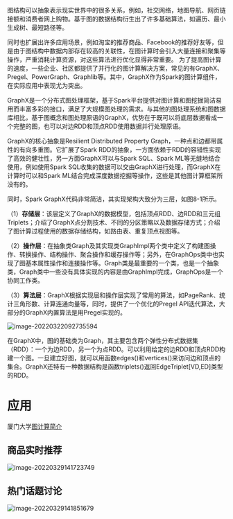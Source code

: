 图结构可以抽象表示现实世界中的很多关系，例如，社交网络，地图导航、网页链接额和消费者网上购物。基于图的数据结构衍生出了许多基础算法，如遍历、最小生成树、最短路径等。

同时也扩展出许多应用场景，例如淘宝的推荐商品、Facebook的推荐好友等，但是由于图结构中数据内部存在较高的关联性，在图计算时会引入大量连接和聚集等操作，严重消耗计算资源，对这些算法进行优化显得非常重要。     为了提高图计算的速度，一些企业、社区都提供了并行化的图计算解决方案，常见的有GraphX、Pregel、PowerGraph、Graphlib等。其中，GraphX作为Spark的图计算组件，在实际应用中表现尤为突出。



​     GraphX是一个分布式图处理框架，基于Spark平台提供对图计算和图挖掘简洁易用而丰富多彩的接口，满足了大规模图处理的需求。与其他的图处理系统和图数据库相比，基于图概念和图处理原语的GraphX，优势在于既可以将底层数据看成一个完整的图，也可以对边RDD和顶点RDD使用数据并行处理原语。

GraphX的核心抽象是Resilient Distributed Property Graph，一种点和边都带属性的有向多重图。它扩展了Spark RDD的抽象，一方面依赖于RDD的容错性实现了高效的健壮性，另一方面GraphX可以与Spark SQL、Spark ML等无缝地结合使用，例如使用Spark SQL收集的数据可以交由GraphX进行处理，而GraphX在计算时可以和Spark ML结合完成深度数据挖掘等操作，这些是其他图计算框架所没有的。

同时，Spark GraphX代码非常简洁，其实现架构大致分为三层，如图8-1所示。

（1）**存储层**：该层定义了GraphX的数据模型，包括顶点RDD、边RDD和三元组Triplets；介绍了GraphX点分割技术、不同的分区策略以及数据存储方式；介绍了图计算过程使用的数据存储结构，如路由表、重复顶点视图等。

（2）**操作层**：在抽象类Graph及其实现类GraphImpl两个类中定义了构建图操作、转换操作、结构操作、聚合操作和缓存操作等；另外，在GraphOps类中也实现了图基本属性操作和连接操作等。Graph类是最重要的一个类，也是一个抽象类，Graph类中一些没有具体实现的内容是由GraphImpl完成，GraphOps是一个协同工作类。

（3）**算法层**：GraphX根据实现层和操作层实现了常用的算法，如PageRank、统计三角形数、计算连通向量等，同时，提供了一个优化的Pregel API迭代算法，大部分的GraphX内置算法是用Pregel实现的。

![image-20220322092735594](https://gitee.com/luckywind/PigGo/raw/master/image/image-20220322092735594.png)

在GraphX中，图的基础类为Graph，其主要包含两个弹性分布式数据集（RDD）：一个为边RDD，另一个为点RDD。可以利用给定的边RDD和顶点RDD构建一个图。一旦建立好图，就可以用函数edges()和vertices()来访问边和顶点的集合。GraphX还特有一种数据结构是函数triplets()返回EdgeTriplet[VD,ED]类型的RDD。

# 应用

厦门大学[图计算简介](https://open.163.com/newview/movie/free?pid=QFTMDBQH5&mid=CFTMFJMKL)

## 商品实时推荐

![image-20220329141723749](https://gitee.com/luckywind/PigGo/raw/master/image/image-20220329141723749.png)

## 热门话题讨论

![image-20220329141851679](https://gitee.com/luckywind/PigGo/raw/master/image/image-20220329141851679.png)